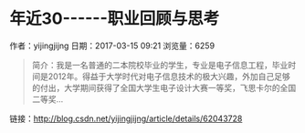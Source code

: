 # 年近30------职业回顾与思考
作者：yijingjijng
日期：2017-03-15 09:21
浏览量：6259
> 简介：我是一名普通的二本院校毕业的学生，专业是电子信息工程，毕业时间是2012年。得益于大学时代对电子信息技术的极大兴趣，外加自己足够的付出，大学期间获得了全国大学生电子设计大赛一等奖，飞思卡尔的全国二等奖...

 链接：http://blog.csdn.net/yijingjijng/article/details/62043728
